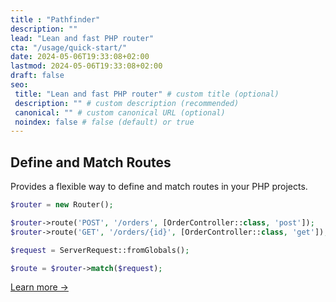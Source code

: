 ```yaml
---
title : "Pathfinder"
description: ""
lead: "Lean and fast PHP router"
cta: "/usage/quick-start/"
date: 2024-05-06T19:33:08+02:00
lastmod: 2024-05-06T19:33:08+02:00
draft: false
seo:
 title: "Lean and fast PHP router" # custom title (optional)
 description: "" # custom description (recommended)
 canonical: "" # custom canonical URL (optional)
 noindex: false # false (default) or true
---
```


## Define and Match Routes

Provides a flexible way to define and match routes in your PHP projects.

```php
$router = new Router();

$router->route('POST', '/orders', [OrderController::class, 'post']);
$router->route('GET', '/orders/{id}', [OrderController::class, 'get']);

$request = ServerRequest::fromGlobals();

$route = $router->match($request);
```

[Learn more →](/usage/quick-start/)
